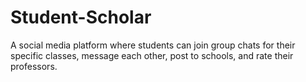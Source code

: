 # Student-Scholar
A social media platform where students can join group chats for their specific classes, message each other, post to schools, and rate their professors.
